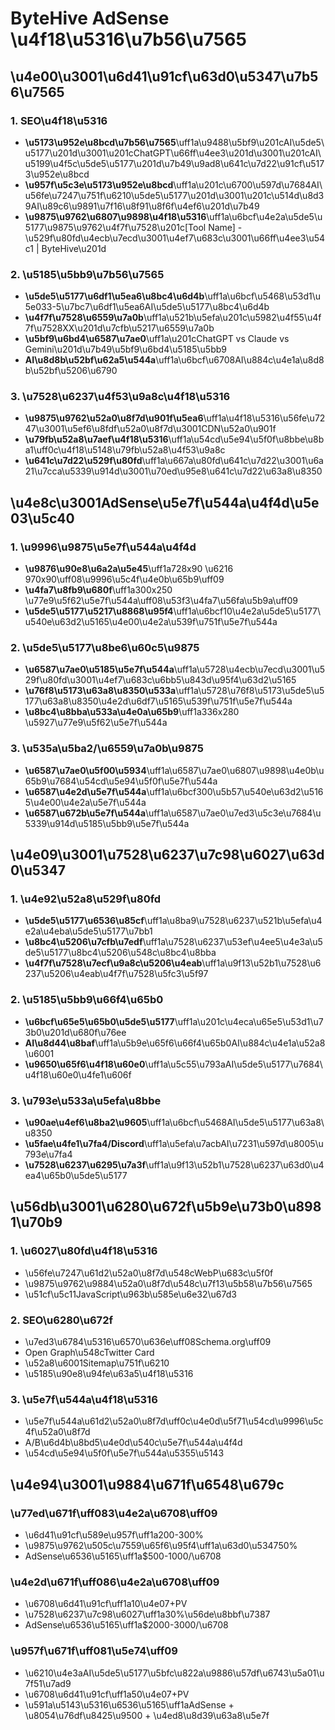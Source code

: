 # ByteHive AdSense \u4f18\u5316\u7b56\u7565

## \u4e00\u3001\u6d41\u91cf\u63d0\u5347\u7b56\u7565

### 1. SEO\u4f18\u5316
- **\u5173\u952e\u8bcd\u7b56\u7565**\uff1a\u9488\u5bf9\u201cAI\u5de5\u5177\u201d\u3001\u201cChatGPT\u66ff\u4ee3\u201d\u3001\u201cAI\u5199\u4f5c\u5de5\u5177\u201d\u7b49\u9ad8\u641c\u7d22\u91cf\u5173\u952e\u8bcd
- **\u957f\u5c3e\u5173\u952e\u8bcd**\uff1a\u201c\u6700\u597d\u7684AI\u56fe\u7247\u751f\u6210\u5de5\u5177\u201d\u3001\u201c\u514d\u8d39AI\u89c6\u9891\u7f16\u8f91\u8f6f\u4ef6\u201d\u7b49
- **\u9875\u9762\u6807\u9898\u4f18\u5316**\uff1a\u6bcf\u4e2a\u5de5\u5177\u9875\u9762\u4f7f\u7528\u201c[Tool Name] - \u529f\u80fd\u4ecb\u7ecd\u3001\u4ef7\u683c\u3001\u66ff\u4ee3\u54c1 | ByteHive\u201d

### 2. \u5185\u5bb9\u7b56\u7565
- **\u5de5\u5177\u6df1\u5ea6\u8bc4\u6d4b**\uff1a\u6bcf\u5468\u53d1\u5e033-5\u7bc7\u6df1\u5ea6AI\u5de5\u5177\u8bc4\u6d4b
- **\u4f7f\u7528\u6559\u7a0b**\uff1a\u521b\u5efa\u201c\u5982\u4f55\u4f7f\u7528XX\u201d\u7cfb\u5217\u6559\u7a0b
- **\u5bf9\u6bd4\u6587\u7ae0**\uff1a\u201cChatGPT vs Claude vs Gemini\u201d\u7b49\u5bf9\u6bd4\u5185\u5bb9
- **AI\u8d8b\u52bf\u62a5\u544a**\uff1a\u6bcf\u6708AI\u884c\u4e1a\u8d8b\u52bf\u5206\u6790

### 3. \u7528\u6237\u4f53\u9a8c\u4f18\u5316
- **\u9875\u9762\u52a0\u8f7d\u901f\u5ea6**\uff1a\u4f18\u5316\u56fe\u7247\u3001\u5ef6\u8fdf\u52a0\u8f7d\u3001CDN\u52a0\u901f
- **\u79fb\u52a8\u7aef\u4f18\u5316**\uff1a\u54cd\u5e94\u5f0f\u8bbe\u8ba1\uff0c\u4f18\u5148\u79fb\u52a8\u4f53\u9a8c
- **\u641c\u7d22\u529f\u80fd**\uff1a\u667a\u80fd\u641c\u7d22\u3001\u6a21\u7cca\u5339\u914d\u3001\u70ed\u95e8\u641c\u7d22\u63a8\u8350

## \u4e8c\u3001AdSense\u5e7f\u544a\u4f4d\u5e03\u5c40

### 1. \u9996\u9875\u5e7f\u544a\u4f4d
- **\u9876\u90e8\u6a2a\u5e45**\uff1a728x90 \u6216 970x90\uff08\u9996\u5c4f\u4e0b\u65b9\uff09
- **\u4fa7\u8fb9\u680f**\uff1a300x250 \u77e9\u5f62\u5e7f\u544a\uff08\u53f3\u4fa7\u56fa\u5b9a\uff09
- **\u5de5\u5177\u5217\u8868\u95f4**\uff1a\u6bcf10\u4e2a\u5de5\u5177\u540e\u63d2\u5165\u4e00\u4e2a\u539f\u751f\u5e7f\u544a

### 2. \u5de5\u5177\u8be6\u60c5\u9875
- **\u6587\u7ae0\u5185\u5e7f\u544a**\uff1a\u5728\u4ecb\u7ecd\u3001\u529f\u80fd\u3001\u4ef7\u683c\u6bb5\u843d\u95f4\u63d2\u5165
- **\u76f8\u5173\u63a8\u8350\u533a**\uff1a\u5728\u76f8\u5173\u5de5\u5177\u63a8\u8350\u4e2d\u6df7\u5165\u539f\u751f\u5e7f\u544a
- **\u8bc4\u8bba\u533a\u4e0a\u65b9**\uff1a336x280 \u5927\u77e9\u5f62\u5e7f\u544a

### 3. \u535a\u5ba2/\u6559\u7a0b\u9875
- **\u6587\u7ae0\u5f00\u5934**\uff1a\u6587\u7ae0\u6807\u9898\u4e0b\u65b9\u7684\u54cd\u5e94\u5f0f\u5e7f\u544a
- **\u6587\u4e2d\u5e7f\u544a**\uff1a\u6bcf300\u5b57\u540e\u63d2\u5165\u4e00\u4e2a\u5e7f\u544a
- **\u6587\u672b\u5e7f\u544a**\uff1a\u6587\u7ae0\u7ed3\u5c3e\u7684\u5339\u914d\u5185\u5bb9\u5e7f\u544a

## \u4e09\u3001\u7528\u6237\u7c98\u6027\u63d0\u5347

### 1. \u4e92\u52a8\u529f\u80fd
- **\u5de5\u5177\u6536\u85cf**\uff1a\u8ba9\u7528\u6237\u521b\u5efa\u4e2a\u4eba\u5de5\u5177\u7bb1
- **\u8bc4\u5206\u7cfb\u7edf**\uff1a\u7528\u6237\u53ef\u4ee5\u4e3a\u5de5\u5177\u8bc4\u5206\u548c\u8bc4\u8bba
- **\u4f7f\u7528\u7ecf\u9a8c\u5206\u4eab**\uff1a\u9f13\u52b1\u7528\u6237\u5206\u4eab\u4f7f\u7528\u5fc3\u5f97

### 2. \u5185\u5bb9\u66f4\u65b0
- **\u6bcf\u65e5\u65b0\u5de5\u5177**\uff1a\u201c\u4eca\u65e5\u53d1\u73b0\u201d\u680f\u76ee
- **AI\u8d44\u8baf**\uff1a\u5b9e\u65f6\u66f4\u65b0AI\u884c\u4e1a\u52a8\u6001
- **\u9650\u65f6\u4f18\u60e0**\uff1a\u5c55\u793aAI\u5de5\u5177\u7684\u4f18\u60e0\u4fe1\u606f

### 3. \u793e\u533a\u5efa\u8bbe
- **\u90ae\u4ef6\u8ba2\u9605**\uff1a\u6bcf\u5468AI\u5de5\u5177\u63a8\u8350
- **\u5fae\u4fe1\u7fa4/Discord**\uff1a\u5efa\u7acbAI\u7231\u597d\u8005\u793e\u7fa4
- **\u7528\u6237\u6295\u7a3f**\uff1a\u9f13\u52b1\u7528\u6237\u63d0\u4ea4\u65b0\u5de5\u5177

## \u56db\u3001\u6280\u672f\u5b9e\u73b0\u8981\u70b9

### 1. \u6027\u80fd\u4f18\u5316
- \u56fe\u7247\u61d2\u52a0\u8f7d\u548cWebP\u683c\u5f0f
- \u9875\u9762\u9884\u52a0\u8f7d\u548c\u7f13\u5b58\u7b56\u7565
- \u51cf\u5c11JavaScript\u963b\u585e\u6e32\u67d3

### 2. SEO\u6280\u672f
- \u7ed3\u6784\u5316\u6570\u636e\uff08Schema.org\uff09
- Open Graph\u548cTwitter Card
- \u52a8\u6001Sitemap\u751f\u6210
- \u5185\u90e8\u94fe\u63a5\u4f18\u5316

### 3. \u5e7f\u544a\u4f18\u5316
- \u5e7f\u544a\u61d2\u52a0\u8f7d\uff0c\u4e0d\u5f71\u54cd\u9996\u5c4f\u52a0\u8f7d
- A/B\u6d4b\u8bd5\u4e0d\u540c\u5e7f\u544a\u4f4d
- \u54cd\u5e94\u5f0f\u5e7f\u544a\u5355\u5143

## \u4e94\u3001\u9884\u671f\u6548\u679c

### \u77ed\u671f\uff083\u4e2a\u6708\uff09
- \u6d41\u91cf\u589e\u957f\uff1a200-300%
- \u9875\u9762\u505c\u7559\u65f6\u95f4\uff1a\u63d0\u534750%
- AdSense\u6536\u5165\uff1a$500-1000/\u6708

### \u4e2d\u671f\uff086\u4e2a\u6708\uff09
- \u6708\u6d41\u91cf\uff1a10\u4e07+PV
- \u7528\u6237\u7c98\u6027\uff1a30%\u56de\u8bbf\u7387
- AdSense\u6536\u5165\uff1a$2000-3000/\u6708

### \u957f\u671f\uff081\u5e74\uff09
- \u6210\u4e3aAI\u5de5\u5177\u5bfc\u822a\u9886\u57df\u6743\u5a01\u7f51\u7ad9
- \u6708\u6d41\u91cf\uff1a50\u4e07+PV
- \u591a\u5143\u5316\u6536\u5165\uff1aAdSense + \u8054\u76df\u8425\u9500 + \u4ed8\u8d39\u63a8\u5e7f